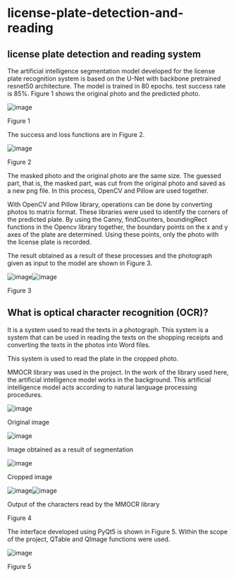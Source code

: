 # license-plate-detection-and-reading
## license plate detection and reading system

The artificial intelligence segmentation model developed for the license plate recognition system is based on the U-Net with backbone pretrained resnet50 architecture. The model is trained in 80 epochs. test success rate is 85%. Figure 1 shows the original photo and the predicted photo.

![image](https://user-images.githubusercontent.com/71135790/190699460-34aff292-ed06-4d8d-89ad-923a3e153bab.png)


 Figure 1
 
The success and loss functions are in Figure 2.

![image](https://user-images.githubusercontent.com/71135790/190699800-d9edb9a3-3b51-46ba-b4a2-cb2b155746ac.png)

 Figure 2
 
The masked photo and the original photo are the same size. The guessed part, that is, the masked part, was cut from the original photo and saved as a new png file. In this process, OpenCV and Pillow are used together.

With OpenCV and Pillow library, operations can be done by converting photos to matrix format. These libraries were used to identify the corners of the predicted plate. By using the Canny, findCounters, boundingRect functions in the Opencv library together, the boundary points on the x and y axes of the plate are determined. Using these points, only the photo with the license plate is recorded.

The result obtained as a result of these processes and the photograph given as input to the model are shown in Figure 3.

![image](https://user-images.githubusercontent.com/71135790/190700250-d906aa67-ae66-4678-a863-1f83b9213d6f.png)![image](https://user-images.githubusercontent.com/71135790/190700277-ad88c268-e307-4685-b791-f89e0ab738aa.png)

Figure 3


## What is optical character recognition (OCR)?

It is a system used to read the texts in a photograph. This system is a system that can be used in reading the texts on the shopping receipts and converting the texts in the photos into Word files.

This system is used to read the plate in the cropped photo.

MMOCR library was used in the project. In the work of the library used here, the artificial intelligence model works in the background. This artificial intelligence model acts according to natural language processing procedures.


![image](https://user-images.githubusercontent.com/71135790/190700809-a417207e-9bab-4dc2-a6d7-8a2d328470d1.png)

Original image

![image](https://user-images.githubusercontent.com/71135790/190700949-b5e8e966-311a-45aa-a4d5-c75789d70537.png)

Image obtained as a result of segmentation

![image](https://user-images.githubusercontent.com/71135790/190701033-c5a1af16-bfdf-403a-bfcd-6c58d2bd93b1.png)

Cropped image

![image](https://user-images.githubusercontent.com/71135790/190701095-74b62ccf-2b4a-46cf-a112-549b4608b88d.png)![image](https://user-images.githubusercontent.com/71135790/190701117-712be092-4aeb-46d7-93b7-6d410afe478f.png)

Output of the characters read by the MMOCR library

Figure 4

The interface developed using PyQt5 is shown in Figure 5. Within the scope of the project, QTable and QImage functions were used.

![image](https://user-images.githubusercontent.com/71135790/190703141-e236d094-e8a9-4b97-b69a-345f05231c3c.png)

Figure 5





